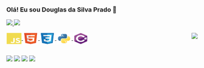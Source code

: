 ### Olá! Eu sou Douglas da Silva Prado 👋

<div>
  <a href="https://github.com/DouglasSilvaPrado">
  <img height="180em" src="https://github-readme-stats.vercel.app/api?username=DouglasSilvaPrado&show_icons=true&theme=dracula&include_all_commits=true&count_private=true"/>
  <img height="180em" src="https://github-readme-stats.vercel.app/api/top-langs/?username=DouglasSilvaPrado&layout=compact&langs_count=7&theme=dracula"/>
</div>
 
<div style="display: inline_block"><br>
  <img align="center" alt="Douglas-Js" height="30" width="40" src="https://raw.githubusercontent.com/devicons/devicon/master/icons/javascript/javascript-plain.svg">
  <img align="center" alt="Douglas-HTML" height="30" width="40" src="https://raw.githubusercontent.com/devicons/devicon/master/icons/html5/html5-original.svg">
  <img align="center" alt="Douglas-CSS" height="30" width="40" src="https://raw.githubusercontent.com/devicons/devicon/master/icons/css3/css3-original.svg">
  <img align="center" alt="Douglas-Python" height="30" width="40" src="https://raw.githubusercontent.com/devicons/devicon/master/icons/python/python-original.svg">
  <img align="center" alt="Douglas-Csharp" height="30" width="40" src="https://raw.githubusercontent.com/devicons/devicon/master/icons/csharp/csharp-original.svg">
  <img align="right" height="180em alt="Douglas-Avatar" src="https://lh3.googleusercontent.com/V4BHmhIQ7YXs_uBlSXBAZvAE8giZGQmy24fJnTQ92I_XH2SsBMCHFMhUHyXA5YYtgJE380WWWZvPFixpdUlpd_gp2X8Fu5yz3gZBZuRKShx_gSgLV3-RfWNYCpzo_j9V18nf2BCTFykdFo4G6lLrYBrFHJZks5WA-mV3pPr90QoAZT_6kMOmf55Q0rpa5MS3F9Eump-TVUhaNJyUcScICMEVssEMDexzAD6FhT2k3gRJdL2RMYqo2FKcGf-pjrToVzZcgnW_DJ5pzg4jWxQgvXWRicDZEnqzmapjtPXqJf7h0uUL3QzMjqw3XfCWxMQbIn0SezsIyRYhli_yZrqj-2vAROQrOb2do99U0QGaaIpqCjH8xBtFQDT_lE0rKc8j_ErlX3DXFGxDqbDHqc7c92zLYSmYS-kiaqojTwh7iTT4KdWKkZGpkypvqiTvKeZISFSqx1-hez-7T4t1ArlquFvG8Pkrh7UK73t8DgLbVNrXBGR_drxhWOilRydDYajXgvYSNNVzJIwlOZIFkBjBaeKlfetm4i6ZOLPl0VGkc3zub9iUkYMDbG_XjQcub3vqwGn4E2axXb7EHiQwuhQXY_wBvDfnGD2wVQVVbdkT_BNekF-2L8X_hTYTsSlBXDZZ7o5hY5aLX_YTk5eV7h3HtFnP1_k7pDqpU-cYa9pndJAVvlxjLTLlJYf-rruR44cQrZhzZ7HWxe4dE4CDdxRN7Q=s400-no?authuser=2">
</div>
  
##

<div>
<!--     <a href="" target="_blank"><img src="https://img.shields.io/badge/YouTube-FF0000?style=for-the-badge&logo=youtube&logoColor=white" target="_blank"></a> -->
  <a href="https://www.instagram.com/douglas_silva_prado/" target="_blank"><img src="https://img.shields.io/badge/-Instagram-%23E4405F?style=for-the-badge&logo=instagram&logoColor=white" target="_blank"></a>
 <a href="https://discord.com/channels/Douglas_Prado#0880" target="_blank"><img src="https://img.shields.io/badge/Discord-7289DA?style=for-the-badge&logo=discord&logoColor=white" target="_blank"></a> 
  <a href = "mailto:douglassilvadaprado@gmail.com"><img src="https://img.shields.io/badge/-Gmail-%23333?style=for-the-badge&logo=gmail&logoColor=white" target="_blank"></a>
  <a href="https://www.linkedin.com/in/douglas-da-silva-prado-2633b8130/" target="_blank"><img src="https://img.shields.io/badge/-LinkedIn-%230077B5?style=for-the-badge&logo=linkedin&logoColor=white" target="_blank"></a> 
</div>

<!--   ![Snake animation](https://github.com/DouglasSilvaPrado/DouglasSilvaPrado/blob/output/github-contribution-grid-snake.svg) -->
